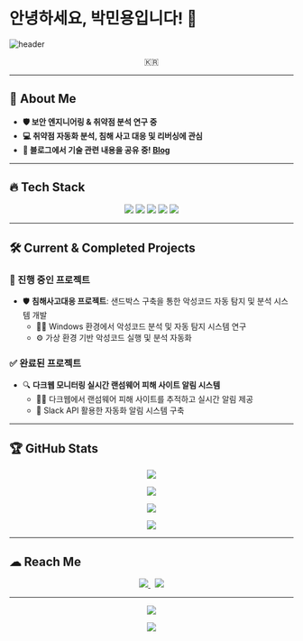 # 안녕하세요, 박민용입니다! 👋

![header](https://capsule-render.vercel.app/api?type=waving&color=auto&height=300&section=header&text=Yamewrong&fontAlignY=40&desc=Vulnerability%20Analyst&descSize=30&descAlignY=60&animation=fadeIn&fontSize=60)

<p align="center">🇰🇷</p>

---

## 🚀 About Me  
- **🛡 보안 엔지니어링 & 취약점 분석 연구 중**  
- **💻 취약점 자동화 분석, 침해 사고 대응 및 리버싱에 관심**  
- **📝 블로그에서 기술 관련 내용을 공유 중! [Blog](https://yamewrong.tistory.com/)**  

---

## 🔥 Tech Stack  
<p align="center">
  <img src="https://img.shields.io/badge/Linux-FCC624?style=flat-square&logo=Linux&logoColor=black"/>
  <img src="https://img.shields.io/badge/Git-F05032?style=flat-square&logo=Git&logoColor=white"/>
  <img src="https://img.shields.io/badge/Python-3766AB?style=flat-square&logo=Python&logoColor=white"/>
  <img src="https://img.shields.io/badge/Flask-000000?style=flat-square&logo=Flask&logoColor=white"/>
  <img src="https://img.shields.io/badge/Frida-09B3AF?style=flat-square&logo=Frida&logoColor=white"/>
</p>

---

## 🛠 Current & Completed Projects  

### 🔄 진행 중인 프로젝트  
- 🛡 **침해사고대응 프로젝트**: 샌드박스 구축을 통한 악성코드 자동 탐지 및 분석 시스템 개발  
  - 🏴‍☠️ Windows 환경에서 악성코드 분석 및 자동 탐지 시스템 연구  
  - ⚙️ 가상 환경 기반 악성코드 실행 및 분석 자동화  

### ✅ 완료된 프로젝트  
- 🔍 **다크웹 모니터링 실시간 랜섬웨어 피해 사이트 알림 시스템**  
  - 🕵️‍♂️ 다크웹에서 랜섬웨어 피해 사이트를 추적하고 실시간 알림 제공  
  - 📡 Slack API 활용한 자동화 알림 시스템 구축  

---

## 🏆 GitHub Stats  

<p align="center">
    <img src="https://github-readme-stats.vercel.app/api?username=Yamewrong&theme=swift&show_icons=true">
</p>

<p align="center">
    <img src="https://github-profile-trophy.vercel.app/?username=Yamewrong&theme=darkhub&row=1&column=6">
</p>

<p align="center">
    <img src="https://streak-stats.demolab.com/?user=Yamewrong&theme=swift">
</p>

<p align="center">
    <img src="https://github-readme-stats.vercel.app/api/top-langs/?username=Yamewrong&layout=compact&theme=swift">
</p>

---

## ☁ Reach Me  
<p align="center">
  <a href="https://www.instagram.com/yamewrong/">
    <img src="https://img.shields.io/badge/Instagram-E4405F?style=flat-square&logo=Instagram&logoColor=white"/>
  </a>&nbsp
  <a href="https://yamewrong.tistory.com/">
    <img src="https://img.shields.io/badge/Blog-11B48A?style=flat-square&logo=Tistory&logoColor=white"/>
  </a>
</p>

---

<p align="center">
    <img 
        src="https://hits.seeyoufarm.com/api/count/incr/badge.svg?url=https%3A%2F%2Fgithub.com%2FYamewrong&count_bg=%2379C83D&title_bg=%23555555&icon=&icon_color=%23E7E7E7&title=hits&edge_flat=false"
        style="height : auto; margin-left : 10px; margin-right : 10px;"/>
</p>

<p align="center">
    <img
        src = "https://github.com/Yamewrong/Yamewrong/blob/output/github-contribution-grid-snake.svg">
</p>
